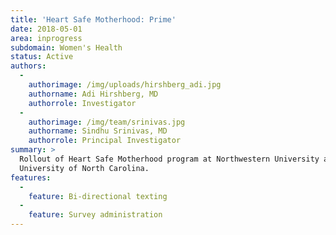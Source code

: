 ```yaml
---
title: 'Heart Safe Motherhood: Prime'
date: 2018-05-01
area: inprogress
subdomain: Women's Health
status: Active
authors:
  - 
    authorimage: /img/uploads/hirshberg_adi.jpg
    authorname: Adi Hirshberg, MD
    authorrole: Investigator
  - 
    authorimage: /img/team/srinivas.jpg
    authorname: Sindhu Srinivas, MD
    authorrole: Principal Investigator
summary: >
  Rollout of Heart Safe Motherhood program at Northwestern University and the
  University of North Carolina.
features:
  - 
    feature: Bi-directional texting
  - 
    feature: Survey administration
---
```

